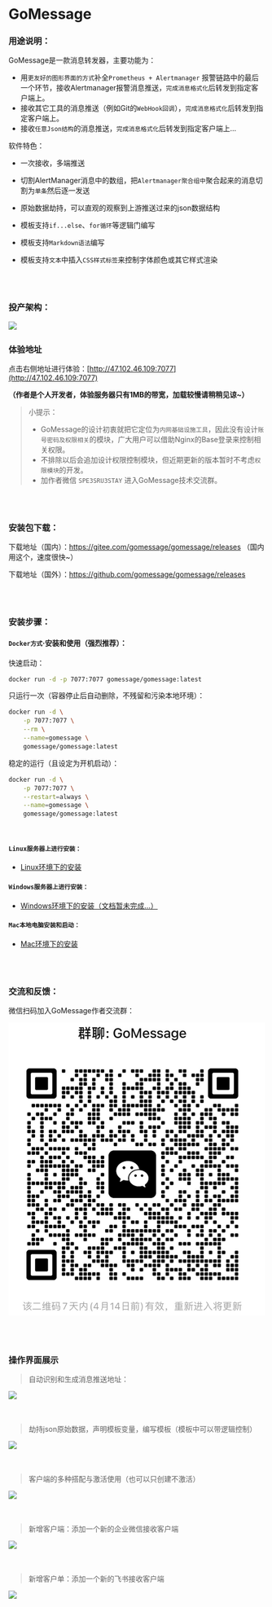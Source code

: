 # GoMessage

### 用途说明：

GoMessage是一款消息转发器，主要功能为：

- 用`更友好的图形界面的方式`补全`Prometheus + Alertmanager`
  报警链路中的最后一个环节，接收Alertmanager报警消息推送，`完成消息格式化`后转发到指定客户端上。
- 接收其它工具的消息推送（例如Git的`WebHook回调`），`完成消息格式化`后转发到指定客户端上。
- 接收`任意Json结构`的消息推送，`完成消息格式化`后转发到指定客户端上...

软件特色：

- 一次接收，多端推送

- 切割AlertManager消息中的数组，把`Alertmanager聚合组中`聚合起来的消息切割为`单条`然后逐一发送

- 原始数据劫持，可以直观的观察到上游推送过来的json数据结构

- 模板支持`if...else`、`for循环`等逻辑门编写

- 模板支持`Markdown语法`编写

- 模板支持`文本`中插入`CSS样式标签`来控制字体颜色或其它样式渲染

<br><br>


### 投产架构：

![](https://img.taycc.com/2021-12-27-GoMessage.png)

### 体验地址

点击右侧地址进行体验：[http://47.102.46.109:7077](http://47.102.46.109:7077)

**（作者是个人开发者，体验服务器只有1MB的带宽，加载较慢请稍稍见谅~）**

> 小提示：
> - GoMessage的设计初衷就把它定位为`内网基础设施工具`，因此没有设计`账号密码及权限相关`的模块，广大用户可以借助Nginx的Base登录来控制相关权限。
> - 不排除以后会追加设计权限控制模块，但近期更新的版本暂时不考虑`权限模块`的开发。
> - 加作者微信 `SPE3SRU3STAY` 进入GoMessage技术交流群。


<br><br>

### 安装包下载：

下载地址（国内）：https://gitee.com/gomessage/gomessage/releases （国内用这个，速度很快~）

下载地址（国外）：https://github.com/gomessage/gomessage/releases

<br><br>

### 安装步骤：

#### `Docker方式`·安装和使用（强烈推荐）：

快速启动：

```bash
docker run -d -p 7077:7077 gomessage/gomessage:latest 
```

只运行一次（容器停止后自动删除，不残留和污染本地环境）：

```bash
docker run -d \
    -p 7077:7077 \
    --rm \
    --name=gomessage \
    gomessage/gomessage:latest
```

稳定的运行（且设定为开机启动）：

```bash
docker run -d \
    -p 7077:7077 \
    --restart=always \
    --name=gomessage \
    gomessage/gomessage:latest
```

<br>

#### `Linux服务器上进行安装：`

- [Linux环境下的安装](wiki/install.md)

#### `Windows服务器上进行安装：`

- [Windows环境下的安装（文档暂未完成...）](#windows%E6%9C%8D%E5%8A%A1%E5%99%A8)

#### `Mac本地电脑安装和启动：`

- [Mac环境下的安装](wiki/install_mac.md)

<br><br>

### 交流和反馈：

微信扫码加入GoMessage作者交流群：

![](./assets/images/wechat.png)

<br><br>

### 操作界面展示

> 自动识别和生成消息推送地址：

![](https://img.taycc.com/2021-12-27-9HOAd2.png)

<br>

> 劫持json原始数据，声明模板变量，编写模板（模板中可以带逻辑控制）

![](https://img.taycc.com/2021-12-27-UEgRNZ.png)

<br>

> 客户端的多种搭配与激活使用（也可以只创建不激活）

![](https://img.taycc.com/2021-12-27-rWvtmd.png)

<br>

> 新增客户端：添加一个新的企业微信接收客户端

![](https://img.taycc.com/2021-12-27-l2EmY0.png)

<br>

> 新增客户单：添加一个新的飞书接收客户端

![](https://img.taycc.com/2021-12-27-NlUd9w.png)
